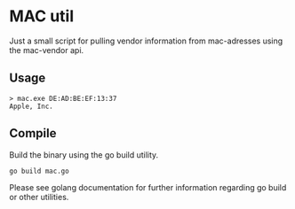 # MAC util #
Just a small script for pulling vendor information from mac-adresses using the mac-vendor api.

## Usage ##
```
> mac.exe DE:AD:BE:EF:13:37
Apple, Inc.
```

## Compile ##
Build the binary using the go build utility.
```
go build mac.go
```
Please see golang documentation for further information regarding go build or other utilities.
